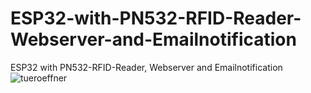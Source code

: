 # ESP32-with-PN532-RFID-Reader-Webserver-and-Emailnotification
ESP32 with PN532-RFID-Reader, Webserver and Emailnotification
![tueroeffner](https://user-images.githubusercontent.com/110164290/181734119-90ba4d8d-b45d-49a0-afc0-a5bf08156a0e.png)
